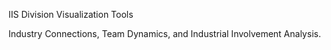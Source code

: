 IIS Division Visualization Tools

Industry Connections, Team Dynamics, and Industrial Involvement Analysis.
